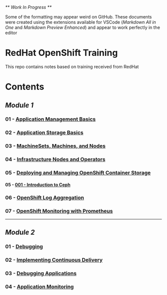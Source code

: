_** Work In Progress **_

Some of the formatting may appear weird on GitHub. These documents were created using the extensions available for VSCode (*Markdown All in One* and *Markdown Preview Enhanced*) and appear to work perfectly in the editor

# RedHat OpenShift Training
This repo contains notes based on training received from RedHat

# Contents
## *Module 1*
### 01 - [Application Management Basics](./Module01-01-Application%20Management%20Basics.md)
### 02 - [Application Storage Basics](./Module01-02-Application%20Storage%20Basics.md)
### 03 - [MachineSets, Machines, and Nodes](./Module01-03-MachineSets%20Machines%20and%20Nodes.md)
### 04 - [Infrastructure Nodes and Operators](./Module01-04-Infrastructure%20Nodes%20and%20Operators.md)
### 05 - [Deploying and Managing OpenShift Container Storage](./Module01-05-Deploying%20and%20Managing%20OpenShift%20Container%20Storage.md)
#### 05 - [001 - Introduction to Ceph](./Module01-05-00-Introduction%20to%20Ceph.md)
### 06 - [OpenShift Log Aggregation](./Module01-06-OpenShift%20Log%20Aggregation.md)
### 07 - [OpenShift Monitoring with Prometheus](./Module01-07-OpenShift%20Monitoring%20with%20Prometheus.md)

---

## *Module 2*
### 01 - [Debugging](./Module02-01-Debugging.md)
### 02 - [Implementing Continuous Delivery](./Module02-02-Implementing%20Continuous%20Delivery.md)
### 03 - [Debugging Applications](./Module02-03-Debugging%20Applications.md)
### 04 - [Application Monitoring](./Module02-04-Application%20Monitoring.md)
